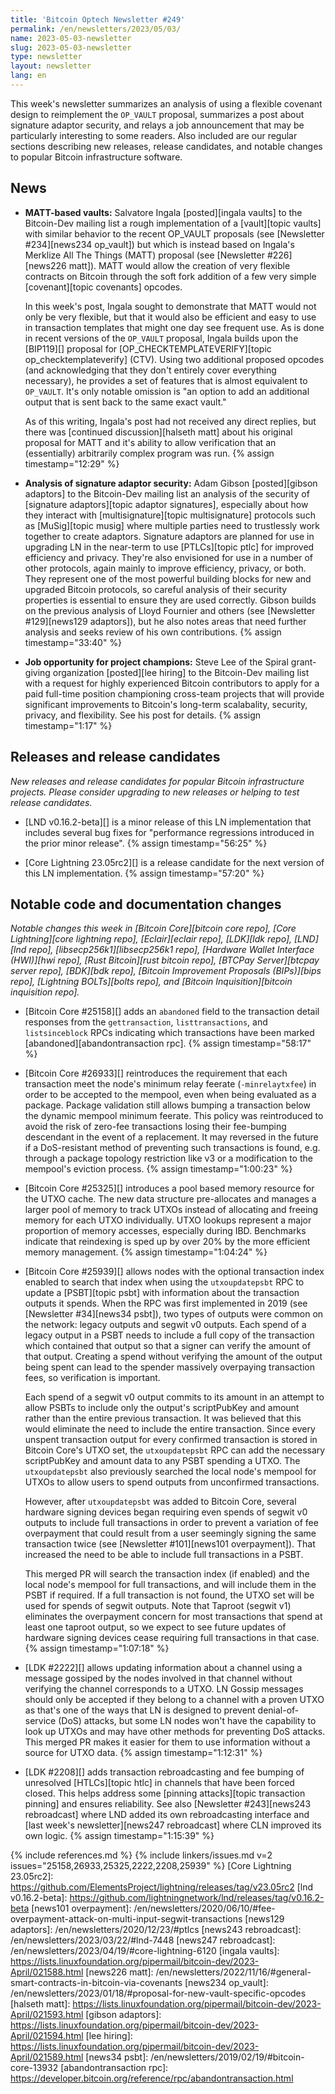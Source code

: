 ```yaml
---
title: 'Bitcoin Optech Newsletter #249'
permalink: /en/newsletters/2023/05/03/
name: 2023-05-03-newsletter
slug: 2023-05-03-newsletter
type: newsletter
layout: newsletter
lang: en
---
```

This week's newsletter summarizes an analysis of using a flexible
covenant design to reimplement the `OP_VAULT` proposal, summarizes a
post about signature adaptor security, and relays a job announcement
that may be particularly interesting to some readers.  Also included are
our regular sections describing new releases, release candidates, and
notable changes to popular Bitcoin infrastructure software.

## News

- **MATT-based vaults:** Salvatore Ingala [posted][ingala vaults] to the
  Bitcoin-Dev mailing list a rough implementation of a [vault][topic
  vaults] with similar behavior to the recent OP_VAULT proposals (see
  [Newsletter #234][news234 op_vault]) but which is instead based on
  Ingala's Merklize All The Things (MATT) proposal (see [Newsletter
  #226][news226 matt]).  MATT would allow the creation of very flexible
  contracts on Bitcoin through the soft fork addition of a few very
  simple [covenant][topic covenants] opcodes.

    In this week's post, Ingala sought to demonstrate that MATT would not
    only be very flexible, but that it would also be efficient and easy
    to use in transaction templates that might one day see frequent use.
    As is done in recent versions of the `OP_VAULT` proposal, Ingala builds
    upon the [BIP119][] proposal for [OP_CHECKTEMPLATEVERIFY][topic
    op_checktemplateverify] (CTV).  Using two additional proposed
    opcodes (and acknowledging that they don't entirely cover everything
    necessary), he provides a set of features that is almost equivalent
    to `OP_VAULT`.  It's only notable omission is "an option to add an
    additional output that is sent back to the same exact vault."

    As of this writing, Ingala's post had not received any direct
    replies, but there was [continued discussion][halseth matt] about
    his original proposal for MATT and it's ability to allow
    verification that an (essentially) arbitrarily complex program was
    run. {% assign timestamp="12:29" %}

- **Analysis of signature adaptor security:** Adam Gibson
  [posted][gibson adaptors] to the Bitcoin-Dev mailing list an analysis
  of the security of [signature adaptors][topic adaptor signatures],
  especially about how they interact with [multisignature][topic
  multisignature] protocols such as [MuSig][topic musig] where multiple
  parties need to trustlessly work together to create adaptors.
  Signature adaptors are planned for use in upgrading LN in the
  near-term to use [PTLCs][topic ptlc] for improved efficiency and
  privacy.  They're also envisioned for use in a number of other
  protocols, again mainly to improve efficiency, privacy, or both.  They
  represent one of the most powerful building blocks for new and
  upgraded Bitcoin protocols, so careful analysis of their security
  properties is essential to ensure they are used correctly.  Gibson
  builds on the previous analysis of Lloyd Fournier and others (see
  [Newsletter #129][news129 adaptors]), but he also notes areas that
  need further analysis and seeks review of his own contributions. {% assign timestamp="33:40" %}

- **Job opportunity for project champions:** Steve Lee of the Spiral
  grant-giving organization [posted][lee hiring] to the Bitcoin-Dev
  mailing list with a request for highly experienced Bitcoin
  contributors to apply for a paid full-time position championing
  cross-team projects that will provide significant improvements to
  Bitcoin's long-term scalabality, security, privacy, and flexibility.
  See his post for details. {% assign timestamp="1:17" %}

## Releases and release candidates

*New releases and release candidates for popular Bitcoin infrastructure
projects.  Please consider upgrading to new releases or helping to test
release candidates.*

- [LND v0.16.2-beta][] is a minor release of this LN implementation that
  includes several bug fixes for "performance regressions introduced in
  the prior minor release". {% assign timestamp="56:25" %}

- [Core Lightning 23.05rc2][] is a release candidate for the next
  version of this LN implementation. {% assign timestamp="57:20" %}

## Notable code and documentation changes

*Notable changes this week in [Bitcoin Core][bitcoin core repo], [Core
Lightning][core lightning repo], [Eclair][eclair repo], [LDK][ldk repo],
[LND][lnd repo], [libsecp256k1][libsecp256k1 repo], [Hardware Wallet
Interface (HWI)][hwi repo], [Rust Bitcoin][rust bitcoin repo], [BTCPay
Server][btcpay server repo], [BDK][bdk repo], [Bitcoin Improvement
Proposals (BIPs)][bips repo], [Lightning BOLTs][bolts repo], and
[Bitcoin Inquisition][bitcoin inquisition repo].*

- [Bitcoin Core #25158][] adds an `abandoned` field to the transaction detail
  responses from the `gettransaction`, `listtransactions`, and `listsinceblock` RPCs
  indicating which transactions have been marked [abandoned][abandontransaction rpc]. {% assign timestamp="58:17" %}

- [Bitcoin Core #26933][] reintroduces the requirement that each
  transaction meet the node's minimum relay feerate (`-minrelaytxfee`)
  in order to be accepted to the mempool, even when being evaluated as a
  package. Package validation still allows bumping a transaction below
  the dynamic mempool minimum feerate. This policy was reintroduced to
  avoid the risk of zero-fee transactions losing their fee-bumping
  descendant in the event of a replacement. It may reversed in the
  future if a DoS-resistant method of preventing such transactions is
  found, e.g. through a package topology restriction like v3 or a
  modification to the mempool's eviction process. {% assign timestamp="1:00:23" %}

- [Bitcoin Core #25325][] introduces a pool based memory resource for
  the UTXO cache. The new data structure pre-allocates and manages a
  larger pool of memory to track UTXOs instead of allocating and freeing
  memory for each UTXO individually. UTXO lookups represent a major proportion of
  memory accesses, especially during IBD. Benchmarks indicate that
  reindexing is sped up by over 20% by the more efficient memory
  management. {% assign timestamp="1:04:24" %}

- [Bitcoin Core #25939][] allows nodes with the optional transaction
  index enabled to search that index when using the `utxoupdatepsbt` RPC
  to update a [PSBT][topic psbt] with information about the transaction outputs it
  spends.  When the RPC was first implemented in 2019 (see [Newsletter
  #34][news34 psbt]), two types of outputs were common on the network:
  legacy outputs and segwit v0 outputs.  Each spend of a legacy output
  in a PSBT needs to include a full copy of the transaction which
  contained that output so that a signer can verify the amount of that
  output.  Creating a spend without verifying the amount of the output
  being spent can lead to the spender massively overpaying transaction
  fees, so verification is important.

  Each spend of a segwit v0 output commits to its amount in an attempt
  to allow PSBTs to include only the output's scriptPubKey and amount
  rather than the entire previous transaction.  It was believed that
  this would eliminate the need to include the entire transaction.
  Since every unspent transaction output for every confirmed transaction
  is stored in Bitcoin Core's UTXO set, the `utxoupdatepsbt` RPC can add
  the necessary scriptPubKey and amount data to any PSBT spending a
  UTXO.  The `utxoupdatepsbt` also previously searched the local node's
  mempool for UTXOs to allow users to spend outputs from unconfirmed
  transactions.

  However, after `utxoupdatepsbt` was added to Bitcoin Core, several
  hardware signing devices began requiring even spends of segwit v0
  outputs to include full transactions in order to prevent a variation
  of fee overpayment that could result from a user seemingly signing the
  same transaction twice (see [Newsletter #101][news101 overpayment]).
  That increased the need to be able to include full transactions in a
  PSBT.

  This merged PR will search the transaction index (if enabled) and the
  local node's mempool for full transactions, and will include them in
  the PSBT if required.  If a full transaction is not found, the UTXO
  set will be used for spends of segwit outputs.  Note that Taproot
  (segwit v1) eliminates the overpayment concern for most transactions
  that spend at least one taproot output, so we expect to see future
  updates of hardware signing devices cease requiring full transactions
  in that case. {% assign timestamp="1:07:18" %}

- [LDK #2222][] allows updating information about a channel using a
  message gossiped by the nodes involved in that channel without
  verifying the channel corresponds to a UTXO.  LN Gossip messages should
  only be accepted if they belong to a channel with a proven UTXO as that's
  one of the ways that LN is designed to prevent denial-of-service
  (DoS) attacks, but some LN nodes won't have the capability to look up
  UTXOs and may have other methods for preventing DoS attacks.  This
  merged PR makes it easier for them to use information without a source
  for UTXO data. {% assign timestamp="1:12:31" %}

- [LDK #2208][] adds transaction rebroadcasting and fee bumping of
  unresolved [HTLCs][topic htlc] in channels that have been forced
  closed.  This helps address some [pinning attacks][topic transaction
  pinning] and ensures reliability.  See also [Newsletter #243][news243
  rebroadcast] where LND added its own rebroadcasting interface and
  [last week's newsletter][news247 rebroadcast] where CLN improved its
  own logic. {% assign timestamp="1:15:39" %}

{% include references.md %}
{% include linkers/issues.md v=2 issues="25158,26933,25325,2222,2208,25939" %}
[Core Lightning 23.05rc2]: https://github.com/ElementsProject/lightning/releases/tag/v23.05rc2
[lnd v0.16.2-beta]: https://github.com/lightningnetwork/lnd/releases/tag/v0.16.2-beta
[news101 overpayment]: /en/newsletters/2020/06/10/#fee-overpayment-attack-on-multi-input-segwit-transactions
[news129 adaptors]: /en/newsletters/2020/12/23/#ptlcs
[news243 rebroadcast]: /en/newsletters/2023/03/22/#lnd-7448
[news247 rebroadcast]: /en/newsletters/2023/04/19/#core-lightning-6120
[ingala vaults]: https://lists.linuxfoundation.org/pipermail/bitcoin-dev/2023-April/021588.html
[news226 matt]: /en/newsletters/2022/11/16/#general-smart-contracts-in-bitcoin-via-covenants
[news234 op_vault]: /en/newsletters/2023/01/18/#proposal-for-new-vault-specific-opcodes
[halseth matt]: https://lists.linuxfoundation.org/pipermail/bitcoin-dev/2023-April/021593.html
[gibson adaptors]: https://lists.linuxfoundation.org/pipermail/bitcoin-dev/2023-April/021594.html
[lee hiring]: https://lists.linuxfoundation.org/pipermail/bitcoin-dev/2023-April/021589.html
[news34 psbt]: /en/newsletters/2019/02/19/#bitcoin-core-13932
[abandontransaction rpc]: https://developer.bitcoin.org/reference/rpc/abandontransaction.html
